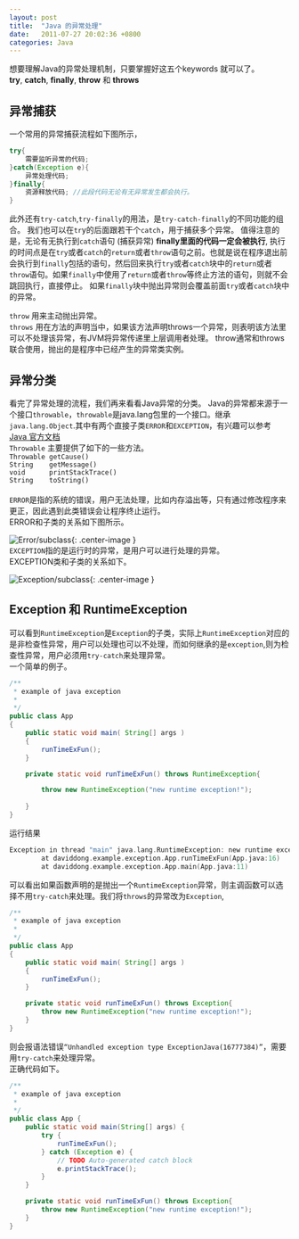 ```yaml
---
layout: post
title:  "Java 的异常处理"
date:   2011-07-27 20:02:36 +0800
categories: Java
---
```

想要理解Java的异常处理机制，只要掌握好这五个keywords 就可以了。   
**try**, **catch**, **finally**, **throw** 和 **throws** <br>

## 异常捕获
一个常用的异常捕获流程如下图所示，
```java
try{
    需要监听异常的代码;
}catch(Exception e){
    异常处理代码;   
}finally{
    资源释放代码; //此段代码无论有无异常发生都会执行。
}
```
此外还有`try-catch`,`try-finally`的用法，是`try-catch-finally`的不同功能的组合。
我们也可以在`tr`y的后面跟若干个`catch`，用于捕获多个异常。
值得注意的是，无论有无执行到`catch`语句 (捕获异常) **finally里面的代码一定会被执行**, 执行的时间点是在`try`或者`catch`的`return`或者`throw`语句之前。也就是说在程序退出前会执行到`finally`包括的语句，然后回来执行`try`或者`catch`块中的`return`或者`throw`语句。如果`finally`中使用了`return`或者`throw`等终止方法的语句，则就不会跳回执行，直接停止。
如果`finally`块中抛出异常则会覆盖前面`try`或者`catch`块中的异常。

`throw` 用来主动抛出异常。<br>
`throws` 用在方法的声明当中，如果该方法声明throws一个异常，则表明该方法里可以不处理该异常，有JVM将异常传递里上层调用者处理。
throw通常和throws联合使用，抛出的是程序中已经产生的异常类实例。

## 异常分类
看完了异常处理的流程，我们再来看看Java异常的分类。
Java的异常都来源于一个接口`throwable`，`throwable`是java.lang包里的一个接口。继承`java.lang.Object`.其中有两个直接子类`ERROR`和`EXCEPTION`，有兴趣可以参考 [Java 官方文档](https://docs.oracle.com/javase/8/docs/api/)<br>
`Throwable` 主要提供了如下的一些方法。<br>
`Throwable getCause()`<br>
`String    getMessage()`<br>
`void      printStackTrace()`<br>
`String    toString()`<br>
<br>
`ERROR`是指的系统的错误，用户无法处理，比如内存溢出等，只有通过修改程序来更正，因此遇到此类错误会让程序终止运行。<br>
ERROR和子类的关系如下图所示。<br>

![Error/subclass]({{site.baseurl}}/assets/image/java-throwable-error.png){: .center-image }<br>
`EXCEPTION`指的是运行时的异常，是用户可以进行处理的异常。<br>
EXCEPTION类和子类的关系如下。<br>

![Exception/subclass]({{site.baseurl}}/assets/image/java-throwable-exception.png){: .center-image }<br>
## Exception 和 RuntimeException
可以看到`RuntimeException`是`Exception`的子类，实际上`RuntimeException`对应的是非检查性异常，用户可以处理也可以不处理，而如何继承的是`exception`,则为检查性异常，用户必须用`try-catch`来处理异常。<br>
一个简单的例子。
```java
/**
 * example of java exception
 *
 */
public class App 
{
    public static void main( String[] args )
    {
        runTimeExFun();
    }

    private static void runTimeExFun() throws RuntimeException{

        throw new RuntimeException("new runtime exception!");
        
    }
}
```
运行结果
```c
Exception in thread "main" java.lang.RuntimeException: new runtime exception!
        at daviddong.example.exception.App.runTimeExFun(App.java:16)
        at daviddong.example.exception.App.main(App.java:11)
```
可以看出如果函数声明的是抛出一个`RuntimeException`异常，则主调函数可以选择不用`try-catch`来处理。我们将`throws`的异常改为`Exception`,
```java
/**
 * example of java exception
 *
 */
public class App 
{
    public static void main( String[] args )
    {
        runTimeExFun();
    }

    private static void runTimeExFun() throws Exception{
        throw new RuntimeException("new runtime exception!");
    }
}
```
则会报语法错误`“Unhandled exception type ExceptionJava(16777384)”`，需要用`try-catch`来处理异常。<br>
正确代码如下。
```java
/**
 * example of java exception
 *
 */
public class App {
    public static void main(String[] args) {
        try {
            runTimeExFun();
        } catch (Exception e) {
            // TODO Auto-generated catch block
            e.printStackTrace();
        }
    }

    private static void runTimeExFun() throws Exception{
        throw new RuntimeException("new runtime exception!");
    }
}
```
